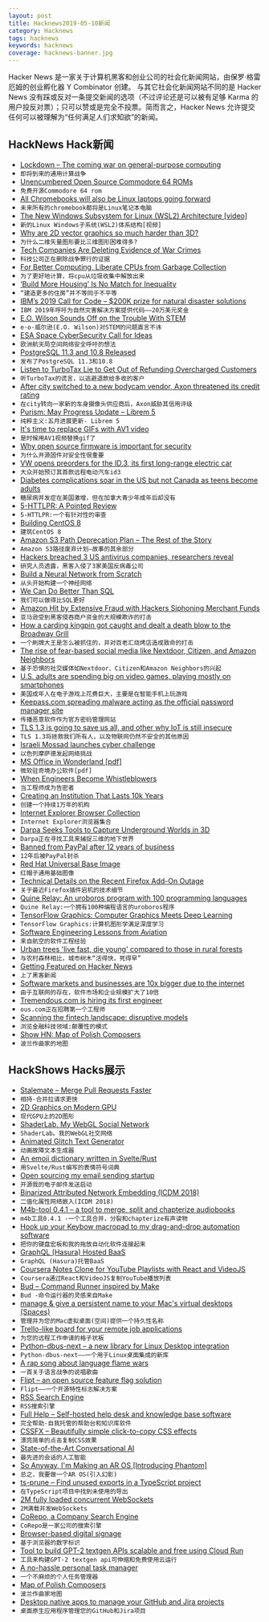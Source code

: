 ```yaml
---
layout: post
title: Hacknews2019-05-10新闻
category: Hacknews
tags: hacknews
keywords: hacknews
coverage: hacknews-banner.jpg
---
```


Hacker News 是一家关于计算机黑客和创业公司的社会化新闻网站，由保罗·格雷厄姆的创业孵化器 Y Combinator 创建。
与其它社会化新闻网站不同的是 Hacker News 没有踩或反对一条提交新闻的选项（不过评论还是可以被有足够 Karma 的用户投反对票）；只可以赞或是完全不投票。简而言之，Hacker News 允许提交任何可以被理解为“任何满足人们求知欲”的新闻。

## HackNews Hack新闻


- [Lockdown – The coming war on general-purpose computing](https://boingboing.net/2012/01/10/lockdown.html)
- `即将到来的通用计算战争`
- [Unencumbered Open Source Commodore 64 ROMs](https://github.com/MEGA65/open-roms)
- `免费开源Commodore 64 rom`
- [All Chromebooks will also be Linux laptops going forward](https://www.zdnet.com/article/all-chromebooks-will-also-be-linux-laptops-going-forward/)
- `未来所有的chromebook都将是Linux笔记本电脑`
- [The New Windows Subsystem for Linux (WSL2) Architecture [video]](https://www.youtube.com/watch?v=lwhMThePdIo)
- `新的Linux Windows子系统(WSL2)体系结构[视频]`
- [Why are 2D vector graphics so much harder than 3D?](https://blog.mecheye.net/2019/05/why-is-2d-graphics-is-harder-than-3d-graphics/)
- `为什么二维矢量图形要比三维图形困难得多?`
- [Tech Companies Are Deleting Evidence of War Crimes](https://www.theatlantic.com/ideas/archive/2019/05/facebook-algorithms-are-making-it-harder/588931/)
- `科技公司正在删除战争罪行的证据`
- [For Better Computing, Liberate CPUs from Garbage Collection](https://spectrum.ieee.org/tech-talk/computing/hardware/this-little-device-relieves-a-cpu-from-its-garbage-collection-duties)
- `为了更好地计算，将cpu从垃圾收集中解放出来`
- [‘Build More Housing’ Is No Match for Inequality](https://www.citylab.com/equity/2019/05/housing-supply-home-prices-economic-inequality-cities/588997/)
- `“建造更多的住房”并不等同于不平等`
- [IBM’s 2019 Call for Code – $200K prize for natural disaster solutions](https://developer.ibm.com/callforcode/)
- `IBM 2019年呼吁为自然灾害解决方案提供代码——20万美元奖金`
- [E.O. Wilson Sounds Off on the Trouble With STEM](https://www.chronicle.com/article/EO-Wilson-on-the-Next-Big/246257)
- `e·o·威尔逊(E.O. Wilson)对STEM的问题直言不讳`
- [ESA Space CyberSecurity Call for Ideas](https://ideas.esa.int/servlet/hype/IMT?documentTableId=45087581261201651&amp;userAction=Browse&amp;templateName=&amp;documentId=783b8cb6a2548ffe797c6ac7e6086e23)
- `欧洲航天局空间网络安全呼吁的想法`
- [PostgreSQL 11.3 and 10.8 Released](https://www.postgresql.org/about/news/1939/)
- `发布了PostgreSQL 11.3和10.8`
- [Listen to TurboTax Lie to Get Out of Refunding Overcharged Customers](https://www.propublica.org/article/listen-to-turbotax-lie-to-get-out-of-refunding-overcharged-customers/)
- `听TurboTax的谎言，以逃避退款给多收的客户`
- [After city switched to a new bodycam vendor, Axon threatened its credit rating](https://www.muckrock.com/news/archives/2019/may/09/algorithms-axon-fontana/)
- `在city转向一家新的车身摄像头供应商后，Axon威胁其信用评级`
- [Purism: May Progress Update – Librem 5](https://puri.sm/posts/may-progress-update-librem-5-hardware/)
- `纯粹主义:五月进展更新- Librem 5`
- [It&#39;s time to replace GIFs with AV1 video](https://www.singhkays.com/blog/its-time-replace-gifs-with-av1-video/)
- `是时候用AV1视频替换gif了`
- [Why open source firmware is important for security](https://blog.jessfraz.com/post/why-open-source-firmware-is-important-for-security/)
- `为什么开源固件对安全性很重要`
- [VW opens preorders for the ID.3, its first long-range electric car](https://www.theverge.com/2019/5/8/18536668/vw-volkswagen-id-3-preorders-oelectric-car-long-range-ev)
- `大众开始预订其首款远程电动汽车id3`
- [Diabetes complications soar in the US but not Canada as teens become adults](https://medicalxpress.com/news/2019-05-diabetes-complications-soar-canada-teenagers.html)
- `糖尿病并发症在美国激增，但在加拿大青少年成年后却没有`
- [5-HTTLPR: A Pointed Review](https://slatestarcodex.com/2019/05/07/5-httlpr-a-pointed-review/)
- `5-HTTLPR:一个有针对性的审查`
- [Building CentOS 8](https://wiki.centos.org/About/Building_8)
- `建筑CentOS 8`
- [Amazon S3 Path Deprecation Plan – The Rest of the Story](https://aws.amazon.com/blogs/aws/amazon-s3-path-deprecation-plan-the-rest-of-the-story/)
- `Amazon S3路径废弃计划—故事的其余部分`
- [Hackers breached 3 US antivirus companies, researchers reveal](https://arstechnica.com/information-technology/2019/05/hackers-breached-3-us-antivirus-companies-researchers-reveal/)
- `研究人员透露，黑客入侵了3家美国反病毒公司`
- [Build a Neural Network from Scratch](https://enlight.nyc/projects/neural-network)
- `从头开始构建一个神经网络`
- [We Can Do Better Than SQL](https://edgedb.com/blog/we-can-do-better-than-sql)
- `我们可以做得比SQL更好`
- [Amazon Hit by Extensive Fraud with Hackers Siphoning Merchant Funds](https://www.bloomberg.com/news/articles/2019-05-08/amazon-hit-by-extensive-fraud-as-hackers-siphoned-merchant-funds)
- `亚马逊受到黑客侵吞商户资金的大规模欺诈的打击`
- [How a carding kingpin got caught and dealt a death blow to the Broadway Grill](http://www.capitolhillseattle.com/2019/05/how-a-carding-kingpin-got-caught-and-dealt-a-death-blow-to-the-broadway-grill/)
- `一个刷牌大王是怎么被抓住的，并对百老汇烧烤店造成致命的打击`
- [The rise of fear-based social media like Nextdoor, Citizen, and Amazon Neighbors](https://www.vox.com/recode/2019/5/7/18528014/fear-social-media-nextdoor-citizen-amazon-ring-neighbors)
- `基于恐惧的社交媒体如Nextdoor、Citizen和Amazon Neighbors的兴起`
- [U.S. adults are spending big on video games, playing mostly on smartphones](https://www.reuters.com/article/us-usa-videogames/u-s-adults-are-spending-big-on-video-games-playing-mostly-on-smartphones-idUSKCN1SF1DC)
- `美国成年人在电子游戏上花费巨大，主要是在智能手机上玩游戏`
- [Keepass.com spreading malware acting as the official password manager site](https://twitter.com/berkcgoksel/status/1125727590440931329)
- `传播恶意软件作为官方密码管理网站`
- [TLS 1.3 is going to save us all, and other why IoT is still insecure](https://blog.cloudflare.com/why-iot-is-insecure/)
- `TLS 1.3将拯救我们所有人，以及物联网仍然不安全的其他原因`
- [Israeli Mossad launches cyber challenge](http://3d375032374147a7865753e4bbc92682.xyz/)
- `以色列摩萨德发起网络挑战`
- [MS Office in Wonderland [pdf]](https://i.blackhat.com/asia-19/Thu-March-28/bh-asia-Hegt-MS-Office-in-Wonderland.pdf)
- `微软驻奇境办公软件[pdf]`
- [When Engineers Become Whistleblowers](https://blogs.scientificamerican.com/observations/when-engineers-become-whistleblowers/)
- `当工程师成为告密者`
- [Creating an Institution That Lasts 10k Years](https://www.edge.org/conversation/alexander_rose-how-to-create-an-institution-that-lasts-10000-years)
- `创建一个持续1万年的机构`
- [Internet Explorer Browser Collection](https://www.my-internet-explorer.com/)
- `Internet Explorer浏览器集合`
- [Darpa Seeks Tools to Capture Underground Worlds in 3D](https://www.darpa.mil/news-events/2019-03-07)
- `Darpa正在寻找工具来捕捉三维的地下世界`
- [Banned from PayPal after 12 years of business](https://blog.niteo.co/paypal-ban-after-12-years/)
- `12年后被PayPal封杀`
- [Red Hat Universal Base Image](https://www.redhat.com/en/blog/introducing-red-hat-universal-base-image)
- `红帽子通用基础图像`
- [Technical Details on the Recent Firefox Add-On Outage](https://hacks.mozilla.org/2019/05/technical-details-on-the-recent-firefox-add-on-outage/)
- `关于最近Firefox插件宕机的技术细节`
- [Quine Relay: An uroboros program with 100 programming languages](https://github.com/mame/quine-relay)
- `Quine Relay:一个拥有100种编程语言的uroboros程序`
- [TensorFlow Graphics: Computer Graphics Meets Deep Learning](https://medium.com/tensorflow/introducing-tensorflow-graphics-computer-graphics-meets-deep-learning-c8e3877b7668)
- `TensorFlow Graphics:计算机图形学满足深度学习`
- [Software Engineering Lessons from Aviation](https://riceo.me/posts/software-engineering-lessons-from-aviation/)
- `来自航空的软件工程经验`
- [Urban trees &#39;live fast, die young&#39; compared to those in rural forests](https://phys.org/news/2019-05-urban-trees-fast-die-young.html)
- `与农村森林相比，城市树木“活得快，死得早”`
- [Getting Featured on Hacker News](https://aytwit.com/blog/getting_featured_on_hacker_news)
- `上了黑客新闻`
- [Software markets and businesses are 10x bigger due to the internet](http://blog.eladgil.com/2019/05/markets-are-10x-bigger-than-ever.html)
- `由于互联网的存在，软件市场和企业规模扩大了10倍`
- [Tremendous.com is hiring its first engineer](https://www.tremendous.com/assets/jobs/Engineer-fd0335a3f11cf0c5d01749b724d1b910dfe0a28453f2fafddd825756ded258e3.pdf)
- `ous.com正在招聘第一个工程师`
- [Scanning the fintech landscape: disruptive models](https://www.mckinsey.com/industries/financial-services/our-insights/banking-matters/scanning-the-fintech-landscape)
- `浏览金融科技领域:颠覆性的模式`
- [Show HN: Map of Polish Composers](http://mapofcomposers.pl/en/)
- `波兰作曲家的地图`


## HackShows Hacks展示

- [ Stalemate – Merge Pull Requests Faster](https://stalemate.io/)
- `相持-合并拉请求更快`
- [ 2D Graphics on Modern GPU](https://raphlinus.github.io/rust/graphics/gpu/2019/05/08/modern-2d.html)
- `现代GPU上的2D图形`
- [ ShaderLab. My WebGL Social Network](https://shaderlab.mgz.me/)
- `ShaderLab。我的WebGL社交网络`
- [ Animated Glitch Text Generator](https://beautifuldingbats.com/zalgo-text-generator)
- `动画故障文本生成器`
- [ An emoji dictionary written in Svelte/Rust](https://emoji-dict.bryce.io/)
- `用Svelte/Rust编写的表情符号词典`
- [ Open sourcing my email sending startup](https://news.ycombinator.com/item?id=19863594)
- `开源我的电子邮件发送启动`
- [ Binarized Attributed Network Embedding (ICDM 2018)](https://github.com/benedekrozemberczki/BANE)
- `二值化属性网络嵌入(ICDM 2018)`
- [ M4b-tool 0.4.1 – a tool to merge, split and chapterize audiobooks](https://github.com/sandreas/m4b-tool)
- `m4b工具0.4.1 -一个工具合并，分裂和chapterize有声读物`
- [ Hook up your Keybow macropad to my drag-and-drop automation software](https://numpadsuperpowers.com/blog-posts/pimoroni-keybow-control-numpad-superpowers.html)
- `把你的键盘宏板和我的拖放自动化软件连接起来`
- [ GraphQL (Hasura) Hosted BaaS](https://demo.gqlengine.com)
- `GraphQL (Hasura)托管BaaS`
- [ Coursera Notes Clone for YouTube Playlists with React and VideoJS](https://react-coursebuilder.netlify.com)
- `Coursera通过React和VideoJS复制YouTube播放列表`
- [ Bud – Command Runner inspired by Make](https://github.com/dohsimpson/bud)
- `Bud -命令运行器的灵感来自Make`
- [ manage &amp; give a persistent name to your Mac&#39;s virtual desktops (Spaces)](https://currentkey.com/)
- `管理并为您的Mac虚拟桌面(空间)提供一个持久性名称`
- [ Trello-like board for your remote job applications](https://remotehub.io/remote-jobs-board)
- `为您的远程工作申请的格子状板`
- [ Python-dbus-next – a new library for Linux Desktop integration](https://github.com/acrisci/python-dbus-next)
- `Python-dbus-next——一个用于Linux桌面集成的新库`
- [ A rap song about language flame wars](https://news.ycombinator.com/item?id=19859544)
- `一首关于语言战争的说唱歌曲`
- [ Flipt – an open source feature flag solution](https://github.com/markphelps/flipt)
- `Flipt——一个开源特性标志解决方案`
- [ RSS Search Engine](https://search.feedi.me)
- `RSS搜索引擎`
- [ Full Help – Self-hosted help desk and knowledge base software](https://www.fullhelp.com/en?ref=hacker-news)
- `完全帮助-自我托管的帮助台和知识库软件`
- [ CSSFX – Beautifully simple click-to-copy CSS effects](https://cssfx.dev/)
- `漂亮简单的点击复制CSS效果`
- [ State-of-the-Art Conversational AI](https://convai.huggingface.co/)
- `最先进的会话的人工智能`
- [ So Anyway, I&#39;m Making an AR OS [Introducing Phantom]](https://www.youtube.com/watch?v=SRmVH2_rPpY)
- `总之，我要做一个AR OS(引入幻影)`
- [ ts-prune – Find unused exports in a TypeScript project](https://github.com/nadeesha/ts-prune)
- `在TypeScript项目中找到未使用的导出`
- [ 2M fully loaded concurrent WebSockets](https://oatpp.io/benchmark/websocket/2-million/)
- `2M满载并发WebSockets`
- [ CoRepo, a Company Search Engine](http://corepo.org/)
- `CoRepo是一家公司的搜索引擎`
- [ Browser-based digital signage](https://snapsign.io/)
- `基于浏览器的数字标识`
- [ Tool to build GPT-2 textgen APIs scalable and free using Cloud Run](https://github.com/minimaxir/gpt-2-cloud-run)
- `工具来构建GPT-2 textgen api可伸缩和免费使用云运行`
- [ A no-hassle personal task manager](https://todox.app)
- `一个不麻烦的个人任务管理器`
- [ Map of Polish Composers](http://mapofcomposers.pl/en/)
- `波兰作曲家地图`
- [ Desktop native apps to manage your GitHub and Jira projects](https://anaxi.com)
- `桌面原生应用程序管理您的GitHub和Jira项目`


